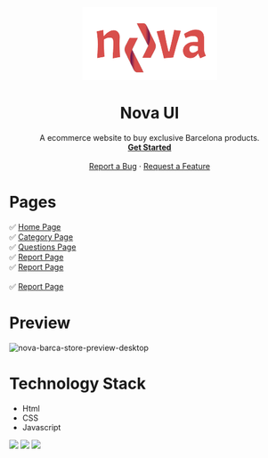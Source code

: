 <p align="center">
  <a href="https://nova-barca-store.netlify.app/" target="_blank">
    <img src="https://github.com/sach10-create/Nova-ui-Component-Library/blob/dev/components/assets/nova-logo-dark.png" alt="Nova UI logo" >
  </a>
</p>
<h1 align="center" color="green">Nova UI</h3>
<p align="center">
A ecommerce website to buy exclusive Barcelona products.
  <br>
  <a href="https://nova-barca-store.netlify.app/"><strong>Get Started</strong></a>
 <br />
  <br />
    <a href="https://nova-barca-store.netlify.app/issues/new?assignees=&labels=bug&template=01_BUG_REPORT.md&title=bug%3A+">Report a Bug</a>
    ·
    <a href=https://nova-barca-store.netlify.app/issues/new?assignees=&labels=enhancement&template=02_FEATURE_REQUEST.md&title=feat%3A+">Request a Feature</a>
</div>
</p>

# Pages

✅ <a href="https://nova-barca-store.netlify.app/">Home Page</a> <br/>
✅ <a href="https://nova-barca-store.netlify.app/store/pages/product-page.html">Category Page</a> <br/>
✅ <a href="https://nova-barca-store.netlify.app/store/pages/login-page.html">Questions Page</a> <br/>
✅ <a href="https://nova-barca-store.netlify.app/store/pages/wishlist-page.html">Report Page</a> <br/>
✅ <a href="https://nova-barca-store.netlify.app/store/pages/cart-management.html">Report Page</a> <br/>      
✅ <a href="https://nova-barca-store.netlify.app/store/pages/single-product-page.html">Report Page</a> <br/>   

# Preview
![nova-barca-store-preview-desktop](https://user-images.githubusercontent.com/65531346/155229825-5ae34731-e5be-4208-aae7-d9ccfc383e52.gif)

# Technology Stack

- Html
- CSS
- Javascript

<img src = "https://img.shields.io/badge/-HTML5-E34F26?style=flat&logo=html5&logoColor=white">  <img src = "https://img.shields.io/badge/-CSS3-1572B6?style=flat&logo=css3&logoColor=white">  <img src="https://img.shields.io/badge/-JavaScript-eed718?style=flat&logo=javascript&logoColor=ffffff">

